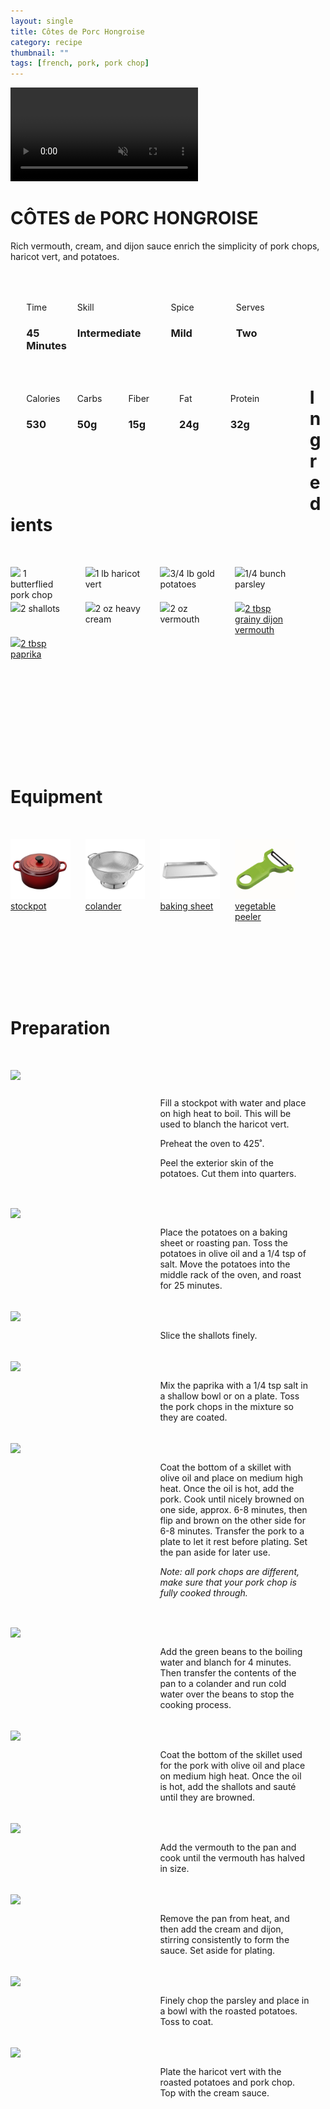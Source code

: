 ```yaml
---
layout: single
title: Côtes de Porc Hongroise
category: recipe
thumbnail: ""
tags: [french, pork, pork chop]
---
```

<div class="backgroundvideo">
  <video autoplay loop muted class="banner__video" poster="">
    <source src="" type="video/mp4"></video>
  <div class="overlay"> <h1> CÔTES de PORC HONGROISE </h1></div>
</div>

Rich vermouth, cream, and dijon sauce enrich the simplicity of pork chops, haricot vert, and potatoes.

<div id= "recipedetails">
<div id= "time"> Time </div>
<div id= "skill"> Skill </div>
<div id= "spice"> Spice </div>
<div id= "serves"> Serves </div>
</div>

<div id= "recipenumbers">
<div id= "time"><h3> 45 Minutes</h3> </div>
<div id= "skill"><h3>Intermediate</h3> </div>
<div id= "spice"><h3> Mild</h3> </div>
<div id= "serves"><h3> Two </h3> </div>
</div>

<div id= "nutritiondetails">
<div id="calories"> Calories </div>
<div id="carbs"> Carbs </div>
<div id="fiber"> Fiber </div>
<div id="fat"> Fat </div>
<div id="protein"> Protein </div>
</div>

<div id= "nutritionnumbers">
<div id="calories"><h3> 530 </h3> </div>
<div id="carbs"><h3> 50g</h3> </div>
<div id="fiber"><h3> 15g</h3> </div>
<div id="fat"><h3> 24g</h3> </div>
<div id="protein"><h3> 32g</h3> </div>
</div>

<div id= "ingredienthdr">
<h1>Ingredients</h1>
</div>

<div id="ingredients">
<div id="ingredientone"><img src="/images/porkchop.png"/> 1 butterflied pork chop </div>
<div id="ingredienttwo"><img src="/images/haricotvet.png"/>1 lb haricot vert</div>
<div id="ingredientthree"><img src="/images/potatoes.png"/>3/4 lb gold potatoes</div>
<div id="ingredientfour"><img src="/images/parsley.png"/>1/4 bunch parsley</div>
</div>

<div id="ingredients">
<div id="ingredientone"><img src="/images/shallots.png"/>2 shallots</div>
<div id="ingredienttwo"><img src="/images/heavycream.png"/>2 oz heavy cream</div>
<div id="ingredientthree"><img src="/images/vermouth.png"/>2 oz vermouth</div>
<div id="ingredientfour"><a href="https://www.amazon.com/Maille-Style-Whole-Grain-Mustard/dp/B000SR5VOU/ref=as_li_ss_tl?ie=UTF8&qid=1481914703&sr=8-6&keywords=dijon&linkCode=ll1&tag=cilalime09-20&linkId=76e1447d941187d204f7364f64b1149f"><img src="/images/dijon.png"/>2 tbsp grainy dijon vermouth</a></div>
</div>

<div id="ingredients">
<div id="ingredientone"><a href="https://www.amazon.com/Simply-Organic-Paprika-Certified-Container/dp/B00269YPB8/ref=as_li_ss_tl?ie=UTF8&qid=1481914778&sr=8-1&keywords=organic+paprika&th=1&linkCode=ll1&tag=cilalime09-20&linkId=bbefe1b15ddd5e5edbb8bf3588d5d23b"><img src="/images/paprika.png"/>2 tbsp paprika</a></div>
</div>

<div id= "equipmenthdr">
<h1>Equipment</h1>
</div>

<div id="equipment">
<div id="equipmentone"><a href="https://www.amazon.com/Creuset-Signature-Round-French-Truffle/dp/B0076NOFSC/ref=as_li_ss_tl?s=kitchen&rps=1&ie=UTF8&qid=1481598867&sr=1-38&keywords=le+creuset&refinements=p_85:2470955011&th=1&linkCode=ll1&tag=cilalime09-20&linkId=9987204213f6c7ac4d1e12889972e623"><img src="/images/stockpot.jpeg"/>stockpot</a></div>
<div id="equipmenttwo"><a href="https://www.amazon.com/Bellemain-Micro-perforated-Stainless-5-quart-Colander-Dishwasher/dp/B00O97D0DO/ref=as_li_ss_tl?s=kitchen&rps=1&ie=UTF8&qid=1481916015&sr=1-4&keywords=colander&refinements=p_85:2470955011&linkCode=ll1&tag=cilalime09-20&linkId=926d38b26a0d016b9b6c627a7b507715"><img src="/images/colander.jpeg"/>colander</a></div>
<div id="equipmentthree"><a href="https://www.amazon.com/Nordic-Ware-Natural-Aluminum-Commercial/dp/B000G0KJG4/ref=as_li_ss_tl?s=kitchen&rps=1&ie=UTF8&qid=1481599505&sr=1-5&keywords=baking+sheet&refinements=p_85:2470955011&linkCode=ll1&tag=cilalime09-20&linkId=678ae86e82d77d1a2615466229b01cfd"><img src="/images/bakingsheet.jpeg"/>baking sheet</a></div>
<div id="equipmentfour"><a href="https://www.amazon.com/Kuhn-Rikon-Original-Peeler-Yellow/dp/B0000DE824/ref=as_li_ss_tl?s=kitchen&ie=UTF8&qid=1481814330&sr=1-7&keywords=vegetable+peeler&th=1&linkCode=ll1&tag=cilalime09-20&linkId=2fc82cf8497ed0ceda3796ce68033b14"><img src="/images/vegetablepeeler.jpeg"/> vegetable peeler </a></div>
</div>

<div id="preparation">
<h1>Preparation</h1>
</div>

<div id="instruction">
<div id="image"><img src="/images/cotesdeporchongroise1.jpeg"/> </div>
<div id="step"><p>Fill a stockpot with water and place on high heat to boil. This will be used to blanch the haricot vert.</p>
<p>Preheat the oven to 425˚.</p>
<p>Peel the exterior skin of the potatoes. Cut them into quarters.</p></div>
</div>

<div id="instruction">
<div id="image"><img src="/images/cotesdeporchongroise2.jpeg"/> </div>
<div id="step">Place the potatoes on a baking sheet or roasting pan. Toss the potatoes in olive oil and a 1/4 tsp of salt. Move the potatoes into the middle rack of the oven, and roast for 25 minutes.</div>
</div>

<div id="instruction">
<div id="image"><img src="/images/cotesdeporchongroise3.jpeg"/> </div>
<div id="step">Slice the shallots finely.</div>
</div>

<div id="instruction">
<div id="image"><img src="/images/cotesdeporchongroise4.jpeg"/> </div>
<div id="step">Mix the paprika with a 1/4 tsp salt in a shallow bowl or on a plate. Toss the pork chops in the mixture so they are coated.</div>
</div>

<div id="instruction">
<div id="image"><img src="/images/cotesdeporchongroise5.jpeg"/> </div>
<div id="step">Coat the bottom of a skillet with olive oil and place on medium high heat. Once the oil is hot, add the pork. Cook until nicely browned on one side, approx. 6-8 minutes, then flip and brown on the other side for 6-8 minutes. Transfer the pork to a plate to let it rest before plating. Set the pan aside for later use.
<p><i>Note: all pork chops are different, make sure that your pork chop is fully cooked through.</i></p></div>
</div>

<div id="instruction">
<div id="image"><img src="/images/cotesdeporchongroise6.jpeg"/> </div>
<div id="step">Add the green beans to the boiling water and blanch for 4 minutes. Then transfer the contents of the pan to a colander and run cold water over the beans to stop the cooking process.</div>
</div>

<div id="instruction">
<div id="image"><img src="/images/cotesdeporchongroise7.jpeg"/> </div>
<div id="step">Coat the bottom of the skillet used for the pork with olive oil and place on medium high heat. Once the oil is hot, add the shallots and sauté until they are browned.</div>
</div>

<div id="instruction">
<div id="image"><img src="/images/cotesdeporchongroise8.jpeg"/> </div>
<div id="step">Add the vermouth to the pan and cook until the vermouth has halved in size.</div>
</div>

<div id="instruction">
<div id="image"><img src="/images/cotesdeporchongroise9.jpeg"/> </div>
<div id="step">Remove the pan from heat, and then add the cream and dijon, stirring consistently to form the sauce. Set aside for plating.</div>
</div>

<div id="instruction">
<div id="image"><img src="/images/cotesdeporchongroise10.jpeg"/> </div>
<div id="step">Finely chop the parsley and place in a bowl with the roasted potatoes. Toss to coat.</div>
</div>

<div id="instruction">
<div id="image"><img src="/images/cotesdeporchongroise11.jpeg"/> </div>
<div id="step">Plate the haricot vert with the roasted potatoes and pork chop. Top with the cream sauce.</div>
</div>

<style>
#backgroundvideo {
  position: absolute;
  z-index:0; }
  
#banner__video {
    margin-left: -200px;
    position: relative; }

#overlay {
   position: absolute; 
   margin-top: 300px;
   z-index: 10; }

#recipedetails { width: 90%; display:inline-block; float: left; margin-left: 5%; margin-top: 50px;}
#time { width: 26%; float: left;}
#skill { width: 26%; float: left; margin-left: 2%;}
#spice { width: 16%; float: left; margin-left: 2%;}
#serves { width 16%; float: left; margin-left: 2%;}
.clear {clear:both;}

#recipenumbers {width: 90%; display:inline-block; float: left; margin-left: 5%;}
#time { width: 16%; float: left;}
#skill { width: 31%; float: left; margin-left: 2%;}
#spice { width: 21%; float: left; margin-left: 2%;}
#serves { width 16%; float: left; margin-left: 2%;}
.clear {clear:both;}

#nutritiondetails { width: 90%; display:inline-block; float: left; margin-left: 5%; margin-top: 50px;}
#calories { width: 18%; float: left;}
#carbs { width: 18%; float: left; margin-left: 0%;}
#fiber { width: 18%; float: left; margin-left: 0%;}
#fat { width: 18%; float: left; margin-left: 0%;}
#protein { width: 18%; float: left; margin-left: 0%;}
.clear {clear:both;}

#nutritionnumbers { width: 90%; display:inline-block; float: left; margin-left: 5%; margin-bottom: 100px;}
#calories { width: 18%; float: left;}
#carbs { width: 18%; float: left; margin-left: 0%;}
#fiber { width: 18%; float: left; margin-left: 0%;}
#fat { width: 18%; float: left; margin-left: 0%;}
#protein { width: 18%; float: left; margin-left: 0%;}
.clear {clear:both;}

#ingredienthdr { margin-top:200px; margin-bottom: 50px; font-family: $serif;}

#ingredients { width: 95%; display:inline-block;}
#ingredientone { width: 20%; float:left;}
#ingredienttwo { width: 20%; float:left; margin-left: 5%;}
#ingredientthree { width:20%; float:left; margin-left: 5%;}
#ingredientfour { width:20%; float:left; margin-left: 5%;}
.clear {clear:both;}

#equipmenthdr { margin-top:200px; margin-bottom:50px; font-family: $serif;}

#equipment { width: 95%; display:inline-block;}
#equipmentone { width: 20%; float:left;}
#equipmenttwo { width: 20%; float:left; margin-left: 5%;}
#equipmentthree { width:20%; float:left; margin-left: 5%;}
#equipmentfour { width:20%; float:left; margin-left: 5%;}
.clear {clear:both;}

#preparation { margin-top: 150px; margin-bottom: 50px; font-family: $serif;}

#instruction { width:95%; display:inline-block;}
#image { width: 40%; float:left;}
#step { width: 50%; float:right; margin-top: 30px; margin-bottom: 30px;}
.clear {clear:both;}`

</style>
